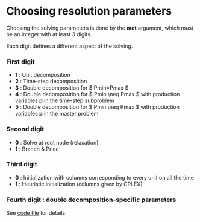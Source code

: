 # Choosing resolution parameters

Choosing the solving parameters is done by the **met** argument, which must be an integer with at least 3 digits.

Each digit defines a different aspect of the solving.


### First digit

* **1** : Unit decomposition
* **2** : Time-step decomposition
* **3** : Double decomposition for $ Pmin=Pmax $
* **4** : Double decomposition for $ Pmin \neq Pmax $ with production variables **p** in the time-step subproblem
* **5** : Double decomposition for $ Pmin \neq Pmax $ with production variables **p** in the master problem


### Second digit

* **0** : Solve at root node (relaxation)
* **1** : Branch & Price


### Third digit

* **0** : Initialization with columns corresponding to every unit on all the time
* **1** : Heuristic initialization (columns given by CPLEX)


### Fourth digit : double decomposition-specific parameters

See [code file](/src/Process.cpp) for details.